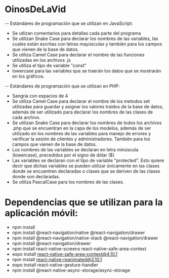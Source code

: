 # OinosDeLaVid
-- Estándares de programación que se utilizan en JavaScript:

* Se utlizan comentarios para detallas cada parte del programa
* Se utilizan Snake Case para declarar los nombres de las variables, las cuales están escritas con letras mayúsculas y también para los campos que vienen de la base de datos. 
* Se utiliza Camel Case para declarar el nombre de las funciones utilizadas en los archivos .js
* Se utiliza el tipo de variable "const"
* lowercase para las variables que se traerán los datos que se mostrarán en los gráficos.


-- Estándares de programación que se utilizan en PHP:

* Sangría con espacios de 4
* Se utiliza Camel Case para declarar el nombre de los metodos set utilizadas para guardar y asignar los valores traidos de la base de datos, además de ser utilizado para declarar los nombres de las clases de cada archivo.
* Se utilizan Snake Case para declarar los nombres de todos los archivos .php que se encuentran en la capa de los modelos, además de ser utilizado en los nombres de las variables para manejo de errores y verificar la sesión de clientes y administradores. También para los campos que vienen de la base de datos.
* Los nombres de las variables se declaran en letra minúscula (lowercase), precedidos por el signo de dólar ($) 
* Las variables se declaran con el tipo de variable "protected". Esto quiere decir que dichas variables se pueden utilizar únicamente en las clases donde se encuentren declaradas o clases que se deriven de las clases donde son declaradas.
* Se utiliza PascalCase para los nombres de las clases.

# Dependencias que se utilizan para la aplicación móvil:

* npm install
* npm install @react-navigation/native @react-navigation/drawer
* npm install @react-navigation/native-stack @react-navigation/drawer
* npm install @react-navigation/drawer
* npm install react-native-screens react-native-safe-area-context
* expo install react-native-safe-area-context@4.10.1
* npm install react-native-reanimated@3.10.1
* expo install react-native-gesture-handler
* npm install @react-native-async-storage/async-storage
